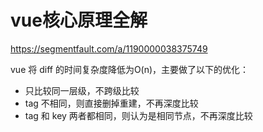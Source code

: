 # vue核心原理全解

  
https://segmentfault.com/a/1190000038375749

 vue 将 diff 的时间复杂度降低为O(n)，主要做了以下的优化：

* 只比较同一层级，不跨级比较
* tag 不相同，则直接删掉重建，不再深度比较
* tag 和 key 两者都相同，则认为是相同节点，不再深度比较